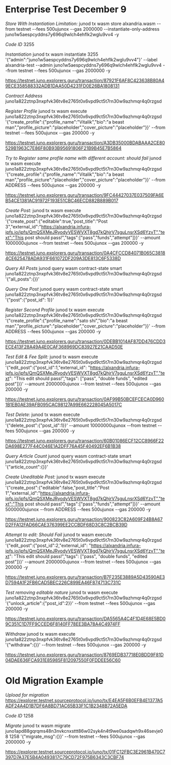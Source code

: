 # Enterprise Test December 9

*Store With Instantiation Limitation:*
junod tx wasm store alxandria.wasm --from testnet --fees 500ujunox --gas 2000000 --instantiate-only-address juno1w5aespcyddns7y696q9wlch4ehflk2wglu9vv4 -y

*Code ID*
3255

*Instantiation*
junod tx wasm instantiate 3255 '{"admin":"juno1w5aespcyddns7y696q9wlch4ehflk2wglu9vv4"}' --label alxandria-test --admin juno1w5aespcyddns7y696q9wlch4ehflk2wglu9vv4 --from testnet --fees 500ujunox --gas 2000000 -y

https://testnet.juno.explorers.guru/transaction/87921F6AF8C423638B80A49ECE358588332ADB1DAA50D4231FD0E26BA1808131

*Contract Address*
juno1a822ztnp3nxpfvk36tv8e2765t0x6vpd9ct5t7rn30w9azhmqr4q0rzgsd

*Register Profile*
junod tx wasm execute juno1a822ztnp3nxpfvk36tv8e2765t0x6vpd9ct5t7rn30w9azhmqr4q0rzgsd '{"create_profile":{"profile_name":"Vitalik","bio":"a beast man","profile_picture":"placeholder","cover_picture":"placeholder"}}' --from testnet --fees 500ujunox --gas 200000 -y

https://testnet.juno.explorers.guru/transaction/A3DB35000BDABAAA2CE80529B1963C7E86F80B93B95691806F21B9B45E7B5864

*Try to Register same profile name with different account: should fail*
junod tx wasm execute juno1a822ztnp3nxpfvk36tv8e2765t0x6vpd9ct5t7rn30w9azhmqr4q0rzgsd '{"create_profile":{"profile_name":"Vitalik","bio":"a beast man","profile_picture":"placeholder","cover_picture":"placeholder"}}' --from ADDRESS --fees 500ujunox --gas 200000 -y

https://testnet.juno.explorers.guru/transaction/9FC44427037E037509FA6EB54CE1381AC91972F193E51CBC46ECD882B889B017

*Create Post:*
junod tx wasm execute juno1a822ztnp3nxpfvk36tv8e2765t0x6vpd9ct5t7rn30w9azhmqr4q0rzgsd '{"create_post":{"editable":true,"post_title":"Post 3","external_id":"https://alxandria.infura-ipfs.io/ipfs/QmQSXMeJRyodyVESWVXT8gd7kQhjrV7sguLnsrXSd6YzvT","text":"This post should pass!","tags":["pass","funds","attempt"]}}' --amount 1000000ujunox --from testnet --fees 500ujunox --gas 200000 -y

https://testnet.juno.explorers.guru/transaction/0A4CFCCD84071B065C38184CE625478ADA931F661072DF209A3DE813C6F5338D

*Query All Posts*
junod query wasm contract-state smart juno1a822ztnp3nxpfvk36tv8e2765t0x6vpd9ct5t7rn30w9azhmqr4q0rzgsd '{"all_posts":{}}'

*Query One Post*
junod query wasm contract-state smart juno1a822ztnp3nxpfvk36tv8e2765t0x6vpd9ct5t7rn30w9azhmqr4q0rzgsd '{"post":{"post_id": 1}}'

*Register Second Profile*
junod tx wasm execute juno1a822ztnp3nxpfvk36tv8e2765t0x6vpd9ct5t7rn30w9azhmqr4q0rzgsd '{"create_profile":{"profile_name":"sato  shi","bio":"a beast man","profile_picture":"placeholder","cover_picture":"placeholder"}}' --from ADDRESS --fees 500ujunox --gas 200000 -y

https://testnet.juno.explorers.guru/transaction/0DEBB1014AF87DD476CDD3ECE413F28A49A4E0CAF368969DC83927E21CAAD50E

*Test Edit & Fee Split:*
junod tx wasm execute juno1a822ztnp3nxpfvk36tv8e2765t0x6vpd9ct5t7rn30w9azhmqr4q0rzgsd '{"edit_post":{"post_id":1,"external_id": "https://alxandria.infura-ipfs.io/ipfs/QmQSXMeJRyodyVESWVXT8gd7kQhjrV7sguLnsrXSd6YzvT","text": "This edit should pass!","tags": ["pass", "double funds", "edited post"]}}' --amount 2000000ujunox --from testnet --fees 500ujunox --gas 200000 -y

https://testnet.juno.explorers.guru/transaction/0AF99B50BCEFCECA0D9601B1EB0AE39AFB095CAC98127A99E662228045A5017C

*Test Delete:*
junod tx wasm execute juno1a822ztnp3nxpfvk36tv8e2765t0x6vpd9ct5t7rn30w9azhmqr4q0rzgsd '{"delete_post":{"post_id":1}}' --amount 10000000ujunox --from testnet --fees 500ujunox --gas 200000 -y

https://testnet.juno.explorers.guru/transaction/60B01086ECF12CC8966F22DA698E277F44C046E1A2DFF76A45F40492EF6B1B38

*Query Article Count*
junod query wasm contract-state smart juno1a822ztnp3nxpfvk36tv8e2765t0x6vpd9ct5t7rn30w9azhmqr4q0rzgsd '{"article_count":{}}'

*Create Uneditable Post:*
junod tx wasm execute juno1a822ztnp3nxpfvk36tv8e2765t0x6vpd9ct5t7rn30w9azhmqr4q0rzgsd '{"create_post":{"editable":false,"post_title":"Post 1","external_id":"https://alxandria.infura-ipfs.io/ipfs/QmQSXMeJRyodyVESWVXT8gd7kQhjrV7sguLnsrXSd6YzvT","text":"This post should pass!","tags":["pass","funds","attempt"]}}' --amount 5000000ujunox --from ADDRESS --fees 500ujunox --gas 200000 -y

https://testnet.juno.explorers.guru/transaction/900823C82A609F24B8A67D2FFA12FAD66CAE376399EE2CCBDF68D3C8C2BCB39D

*Attempt to edit: Should Fail*
junod tx wasm execute juno1a822ztnp3nxpfvk36tv8e2765t0x6vpd9ct5t7rn30w9azhmqr4q0rzgsd '{"edit_post":{"post_id":2,"external_id": "https://alxandria.infura-ipfs.io/ipfs/QmQSXMeJRyodyVESWVXT8gd7kQhjrV7sguLnsrXSd6YzvT","text": "This edit should pass!","tags": ["pass", "double funds", "edited post"]}}' --amount 2000000ujunox --from testnet --fees 500ujunox --gas 200000 -y

https://testnet.juno.explorers.guru/transaction/B7F235E3889A5D43590AE3D7594A1F2FB6CAD5BEC226C899EA46F874713C731C

*Test removing editable nature*
junod tx wasm execute juno1a822ztnp3nxpfvk36tv8e2765t0x6vpd9ct5t7rn30w9azhmqr4q0rzgsd '{"unlock_article":{"post_id":2}}' --from testnet --fees 500ujunox --gas 200000 -y

https://testnet.juno.explorers.guru/transaction/DA5565A4C4F1D4E68E5BD09C351C1D7FF9CCED6F8140FF78EE3BA78A4C4974FF

*Withdraw*
junod tx wasm execute juno1a822ztnp3nxpfvk36tv8e2765t0x6vpd9ct5t7rn30w9azhmqr4q0rzgsd '{"withdraw":{}}' --from testnet --fees 500ujunox --gas 200000 -y

https://testnet.juno.explorers.guru/transaction/8769EDB37718E0BDD9F81D04DAE636FCA931E85985F812097550F0FDDEE56C60

# Old Migration Example

*Upload for migration*
https://explorer.testnet.sourceprotocol.io/juno/tx/E4EA5F6B0EFB4E1377A5ADF24A4D1B7DF6A8BD71AC65B33F1C1B2348B72A5EDA

*Code ID*
1258

*Migrate*
junod tx wasm migrate juno1apd88gqrqms48n3nvkcnxsttt86w02syk4n4t9we0sadqwh9x46sevje08 1258 '{"migrate_msg":{}}' --from testnet --fees 500ujunox --gas 2000000 -y

https://explorer.testnet.sourceprotocol.io/juno/tx/01FC12FBC3E2961B470C7397D7A37E5B4A0493817C79CD72F975B6343C3CBF74




